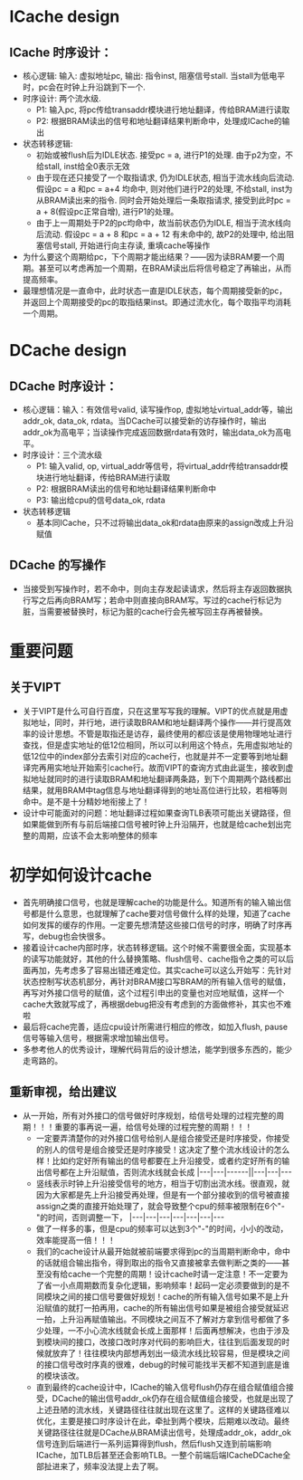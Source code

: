 # ICache design
## ICache 时序设计：
- 核心逻辑: 输入: 虚拟地址pc, 输出: 指令inst, 阻塞信号stall. 当stall为低电平时，pc会在时钟上升沿跳到下一个. 
- 时序设计: 两个流水级. 
  - P1: 输入pc, 将pc传给transaddr模块进行地址翻译，传给BRAM进行读取
  - P2: 根据BRAM读出的信号和地址翻译结果判断命中，处理成ICache的输出
- 状态转移逻辑: 
  - 初始或被flush后为IDLE状态. 接受pc = a, 进行P1的处理. 由于p2为空，不给stall, inst给全0表示无效
  - 由于现在还只接受了一个取指请求, 仍为IDLE状态, 相当于流水线向后流动. 假设pc = a 和pc = a+4 均命中, 则对他们进行P2的处理, 不给stall, inst为从BRAM读出来的指令. 同时会开始处理后一条取指请求, 接受到此时pc = a + 8(假设pc正常自增), 进行P1的处理。
  - 由于上一周期处于P2的pc均命中，故当前状态仍为IDLE, 相当于流水线向后流动. 假设pc = a + 8 和pc = a + 12 有未命中的, 故P2的处理中, 给出阻塞信号stall, 开始进行向主存读, 重填cache等操作
- 为什么要这个周期给pc，下个周期才能出结果？——因为读BRAM要一个周期。甚至可以考虑再加一个周期，在BRAM读出后将信号稳定了再输出，从而提高频率。
- 最理想情况是一直命中，此时状态一直是IDLE状态，每个周期接受新的pc，并返回上个周期接受的pc的取指结果inst。即通过流水化，每个取指平均消耗一个周期。

# DCache design
## DCache 时序设计：
- 核心逻辑：输入：有效信号valid, 读写操作op, 虚拟地址virtual_addr等，输出addr_ok, data_ok, rdata。当DCache可以接受新的访存操作时，输出addr_ok为高电平；当读操作完成返回数据rdata有效时，输出data_ok为高电平。
- 时序设计：三个流水级
  - P1: 输入valid, op, virtual_addr等信号，将virtual_addr传给transaddr模块进行地址翻译，传给BRAM进行读取
  - P2: 根据BRAM读出的信号和地址翻译结果判断命中
  - P3: 输出给cpu的信号data_ok, rdata
- 状态转移逻辑
  - 基本同ICache，只不过将输出data_ok和rdata由原来的assign改成上升沿赋值
## DCache 的写操作
- 当接受到写操作时，若不命中，则向主存发起读请求，然后将主存返回数据执行写之后再向BRAM写；若命中则直接向BRAM写。写过的cache行标记为脏，当需要被替换时，标记为脏的cache行会先被写回主存再被替换。

# 重要问题
## 关于VIPT
- 关于VIPT是什么可自行百度，只在这里写写我的理解。VIPT的优点就是用虚拟地址，同时，并行地，进行读取BRAM和地址翻译两个操作——并行提高效率的设计思想。不管是取指还是访存，最终使用的都应该是使用物理地址进行查找，但是虚实地址的低12位相同，所以可以利用这个特点，先用虚拟地址的低12位中的index部分去索引对应的cache行，也就是并不一定要等到地址翻译完再用实地址开始索引cache行。故而VIPT的查询方式由此诞生，接收到虚拟地址就同时的进行读取BRAM和地址翻译两条路，到下个周期两个路线都出结果，就用BRAM中tag信息与地址翻译得到的地址高位进行比较，若相等则命中。是不是十分精妙地衔接上了！
- 设计中可能面对的问题：地址翻译过程如果查询TLB表项可能出关键路径，但如果能做到所有与前后端接口信号被时钟上升沿隔开，也就是给cache划出完整的周期，应该不会太影响整体的频率

# 初学如何设计cache
- 首先明确接口信号，也就是理解cache的功能是什么。知道所有的输入输出信号都是什么意思，也就理解了cache要对信号做什么样的处理，知道了cache如何发挥的缓存的作用。一定要先想清楚这些接口信号的时序，明确了时序再写，debug也会快很多。
- 接着设计cache内部时序，状态转移逻辑。这个时候不需要很全面，实现基本的读写功能就好，其他的什么替换策略、flush信号、cache指令之类的可以后面再加，先考虑多了容易出错还难定位。其实cache可以这么开始写：先针对状态控制写状态机部分，再针对BRAM接口写BRAM的所有输入信号的赋值，再写对外接口信号的赋值，这个过程引申出的变量也对应地赋值，这样一个cache大致就写成了，再根据debug把没有考虑到的方面做修补，其实也不难啦
- 最后将cache完善，适应cpu设计所需进行相应的修改，如加入flush, pause信号等输入信号，根据需求增加输出信号。
- 多参考他人的优秀设计，理解代码背后的设计想法，能学到很多东西的，能少走弯路的。

## 重新审视，给出建议
- 从一开始，所有对外接口的信号做好时序规划，给信号处理的过程完整的周期！！！重要的事再说一遍，给信号处理的过程完整的周期！！！
  - 一定要弄清楚你的对外接口信号给别人是组合接受还是时序接受，你接受的别人的信号是组合接受还是时序接受！这决定了整个流水线设计的怎么样！比如约定好所有输出的信号都要在上升沿接受，或者约定好所有的输出信号都在上升沿赋值，否则流水线就会长成
  |---|---|------||---|---|---
  - 竖线表示时钟上升沿接受信号的地方，相当于切割出流水线。很直观，就因为大家都是先上升沿接受再处理，但是有一个部分接收到的信号被直接assign之类的直接开始处理了，就会导致整个cpu的频率被限制在6个"-"的时间，否则调整一下，
  |---|---|---|---|---|---|---
  - 做了一样多的事，但是cpu的频率可以达到3个"-"的时间，小小的改动，效率能提高一倍！！！
  - 我们的cache设计从最开始就被前端要求得到pc的当周期判断命中，命中的话就组合输出指令，得到取出的指令又直接被拿去做判断之类的——甚至没有给cache一个完整的周期！设计cache时请一定注意！不一定要为了省一小点周期数而复杂化逻辑，影响频率！起码一定必须要做到的是不同模块之间的接口信号要做好规划！cache的所有输入信号如果不是上升沿赋值的就打一拍再用，cache的所有输出信号如果是被组合接受就延迟一拍，上升沿再赋值输出。不同模块之间互不了解对方拿到信号都做了多少处理，一不小心流水线就会长成上面那样！后面再想解决，也由于涉及到模块间的接口，改接口改时序对代码的影响巨大，往往到后面发现的时候就放弃了！往往模块内部想再划出一级流水线比较容易，但是模块之间的接口信号改时序真的很难，debug的时候可能找半天都不知道到底是谁的模块该改。
  - 直到最终的cache设计中，ICache的输入信号flush仍存在组合赋值组合接受，DCache的输出信号addr_ok仍存在组合赋值组合接受，也就是出现了上述丑陋的流水线，关键路径往往就出现在这里了。这样的关键路径难以优化，主要是接口时序设计在此，牵扯到两个模块，后期难以改动。最终关键路径往往就是DCache从BRAM读出信号，处理成addr_ok，addr_ok信号连到后端进行一系列运算得到flush，然后flush又连到前端影响ICache，加TLB后甚至还会影响TLB。一整个前端后端ICacheDCache全部扯进来了，频率没法提上去了啊。